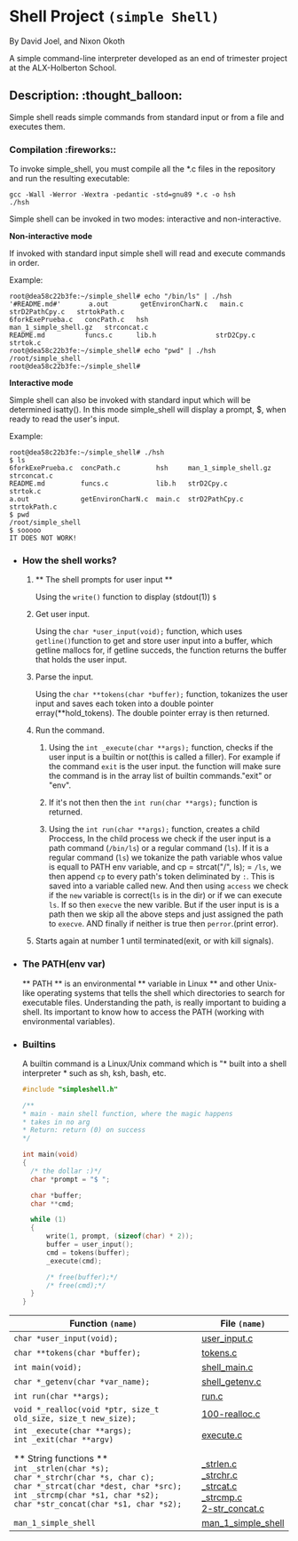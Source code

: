 

# Shell Project `(simple Shell)`

By David Joel, and Nixon Okoth

A simple command-line interpreter developed as an end of trimester project at the ALX-Holberton School.

<h2>Description: :thought_balloon:</h2>
 
Simple shell reads simple commands from standard input or from a file and executes them.

<h3>Compilation :fireworks::</h3>

To invoke simple_shell, you must compile all the *.c files in the repository and run the resulting executable:

`gcc -Wall -Werror -Wextra -pedantic -std=gnu89 *.c -o hsh`<br/>
`./hsh`

Simple shell can be invoked in two modes: interactive and non-interactive.<br/>

**Non-interactive mode**

If invoked with standard input simple shell will read and execute commands in order.

Example:

`root@dea58c22b3fe:~/simple_shell# echo "/bin/ls" | ./hsh`<br/>
`'#README.md#'       a.out        getEnvironCharN.c   main.c                  strD2PathCpy.c   strtokPath.c`<br/>
`6forkExePrueba.c   concPath.c   hsh                 man_1_simple_shell.gz   strconcat.c`<br/>
`README.md          funcs.c      lib.h               strD2Cpy.c              strtok.c`<br/>
`root@dea58c22b3fe:~/simple_shell# echo "pwd" | ./hsh`<br/>
`/root/simple_shell`<br/>
`root@dea58c22b3fe:~/simple_shell#`<br/>


**Interactive mode**

Simple shell can also be invoked with standard input which will be determined isatty(). In this mode simple_shell will display a prompt, $, when ready to read the user's input.

Example:

`root@dea58c22b3fe:~/simple_shell# ./hsh`<br/>
`$ ls`<br/>
`6forkExePrueba.c  concPath.c         hsh     man_1_simple_shell.gz  strconcat.c`<br/>
`README.md         funcs.c            lib.h   strD2Cpy.c             strtok.c`<br/>
`a.out             getEnvironCharN.c  main.c  strD2PathCpy.c         strtokPath.c`<br/>
`$ pwd`<br/>
`/root/simple_shell`<br/>
`$ sooooo`<br/>
`IT DOES NOT WORK!`<br/>


- ### How the shell works?

  1. ** The shell prompts for user input **

     Using the `write()` function to display (stdout(1)) `$ `

  2. Get user input.

     Using the `char *user_input(void);` function, which uses `getline()`function to get and store user input into a buffer, which getline mallocs for, if getline succeds, the function returns the buffer that holds the user input. 

  3. Parse the input.

     Using the `char **tokens(char *buffer);` function, tokanizes the user input and saves each token into a double pointer erray(**hold_tokens). The double pointer erray is then returned.

  4. Run the command.

     1. Using the `int _execute(char **args);` function, checks if the user input is a builtin or not(this is called a filler). For example if the command `exit` is the user input. the function will make sure the command is in the array list of builtin commands."exit" or "env".

     2. If it's not then then the `int run(char **args);` function is returned.

     3. Using the `int run(char **args);` function, creates a child Proccess, In the child process we check if the user input is a path command (`/bin/ls`) or a regular command (`ls`). If it is a regular command (`ls`) we tokanize the path variable whos value is equall to PATH env variable, and cp = strcat("/", ls); = `/ls`, we then append `cp` to every path's token deliminated by `:`. This is saved into a variable called new. And then using `access` we check if the `new` variable is correct(`ls` is in the dir) or if we can execute `ls`. If so then `execve` the new varible. But if the user input is is a path then we skip all the above steps and just assigned the path to `execve`. AND finally if neither is true then `perror`.(print error).

  5. Starts again at number 1 until terminated(exit, or with kill signals).

- ### The PATH(env var)

  ** PATH ** is an environmental ** variable in Linux ** and other Unix-like operating systems that tells the shell which directories to search for executable files. Understanding the path, is really important to buiding a shell. Its important to know how to access the PATH (working with environmental variables). 

  

- ### Builtins

  A builtin command is a Linux/Unix command which is "* built into a shell interpreter * such as sh, ksh, bash, etc.

  

  ```c
  #include "simpleshell.h"
  
  /**
  * main - main shell function, where the magic happens
  * takes in no arg
  * Return: return (0) on success
  */
  
  int main(void)
  {
  	/* the dollar :)*/
  	char *prompt = "$ ";
  
  	char *buffer;
  	char **cmd;
  
  	while (1)
  	{
  		write(1, prompt, (sizeof(char) * 2));
  		buffer = user_input();
  		cmd = tokens(buffer);
  		_execute(cmd);
  
  		/* free(buffer);*/
  		/* free(cmd);*/
  	}
  }
  ```

  

  

| Function `(name)`                                            | File `(name)`                                                |
| ------------------------------------------------------------ | ------------------------------------------------------------ |
| `char *user_input(void);`                                    | [user_input.c](https://github.com/DavidJ001/simple_shell/blob/master/user_input.c) |
| `char **tokens(char *buffer);`                               | [tokens.c](https://github.com/DavidJ001/simple_shell/blob/master/tokens.c) |
| `int main(void);`                                            | [shell_main.c](https://github.com/DavidJ001/simple_shell/blob/master/shell_main.c) |
| `char *_getenv(char *var_name);`                             | [shell_getenv.c](https://github.com/DavidJ001/simple_shell/blob/master/shell_getenv.c) |
| `int run(char **args);`                                      | [run.c](https://github.com/DavidJ001/simple_shell/blob/master/run.c) |
| `void *_realloc(void *ptr, size_t old_size, size_t new_size);` | [100-realloc.c](https://github.com/DavidJ001/simple_shell/blob/master/100-realloc.c) |
| `int _execute(char **args);`<br />`int _exit(char **argv)`   | [execute.c](https://github.com/DavidJ001/simple_shell/blob/master/execute.c) |
| ** String functions **<br />`int _strlen(char *s);`<br />`char *_strchr(char *s, char c);`<br />`char *_strcat(char *dest, char *src);`<br />`int _strcmp(char *s1, char *s2);`<br />`char *str_concat(char *s1, char *s2);` | <br />[_strlen.c](https://github.com/DavidJ001/simple_shell/blob/master/_strlen.c)<br />[_strchr.c](https://github.com/DavidJ001/simple_shell/blob/master/_strchr.c)<br />[_strcat.c](https://github.com/DavidJ001/simple_shell/blob/master/_strcat.c)<br />[_strcmp.c](https://github.com/DavidJ001/simple_shell/blob/master/3-strcmp.c)<br />[2-str_concat.c](https://github.com/DavidJ001/simple_shell/blob/master/2-str_concat.c) |
| `man_1_simple_shell`                                         | [man_1_simple_shell](https://github.com/DavidJ001/simple_shell/blob/master/man_1_simple_shell) |




